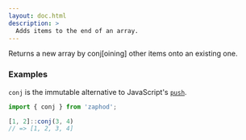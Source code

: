 ```yaml
---
layout: doc.html
description: >
  Adds items to the end of an array.
---
```


Returns a new array by conj[oining] other items onto an existing one.

### Examples
`conj` is the immutable alternative to JavaScript's [`push`][1].

```js
import { conj } from 'zaphod';

[1, 2]::conj(3, 4)
// => [1, 2, 3, 4]
```

[1]: https://developer.mozilla.org/en/docs/Web/JavaScript/Reference/Global_Objects/Array/push

